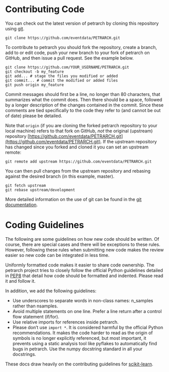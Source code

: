 # Contributing Code

You can check out the latest version of petrarch by cloning this repository using [git](http://git-scm.com/).

	git clone https://github.com/eventdata/PETRARCH.git

To contribute to petrarch you should fork the repository, create a branch, add to or edit code, push your new branch to your fork of petrarch on GitHub, and then issue a pull request. See the example below.

	git clone https://github.com/YOUR_USERNAME/PETRARCH.git
	git checkout -b my_feature
	git add... # stage the files you modified or added
	git commit... # commit the modified or added files
	git push origin my_feature

Commit messages should first be a line, no longer than 80 characters, that summarizes what the commit does. Then there should be a space, followed by a longer description of the changes contained in the commit. Since these comments are tied specifically to the code they refer to (and cannot be out of date) please be detailed.

Note that `origin` (if you are cloning the forked petrarch repository to your local machine) refers to that fork on GitHub, *not* the original (upstream) repository [https://github.com/eventdata/PETRARCH.git](https://github.com/eventdata/PETRARCH.git). If the upstream repository has changed since you forked and cloned it you can set an upstream remote:

	git remote add upstream https://github.com/eventdata/PETRARCH.git

You can then pull changes from the upstream repository and rebasing against the desired branch (in this example, master).

	git fetch upstream
	git rebase upstream/development

More detailed information on the use of git can be found in the [git documentation](http://git-scm.com/documentation).

# Coding Guidelines

The following are some guidelines on how new code should be written. Of course, there are special cases and there will be exceptions to these rules. However, following these rules when submitting new code makes the review easier so new code can be integrated in less time.

Uniformly formatted code makes it easier to share code ownership. The petrarch project tries to closely follow the official Python guidelines detailed in [PEP8](http://www.python.org/dev/peps/pep-0008/) that detail how code should be formatted and indented. Please read it and follow it.

In addition, we add the following guidelines:

 - Use underscores to separate words in non-class names: n_samples rather than nsamples.
 - Avoid multiple statements on one line. Prefer a line return after a control flow statement (if/for).
 - Use relative imports for references inside petrarch.
 - Please don’t use `import *`. It is considered harmful by the official Python recommendations. It makes the code harder to read as the origin of symbols is no longer explicitly referenced, but most important, it prevents using a static analysis tool like pyflakes to automatically find bugs in petrarch.
Use the numpy docstring standard in all your docstrings.

These docs draw heavily on the contributing guidelines for [scikit-learn](http://scikit-learn.org/).
